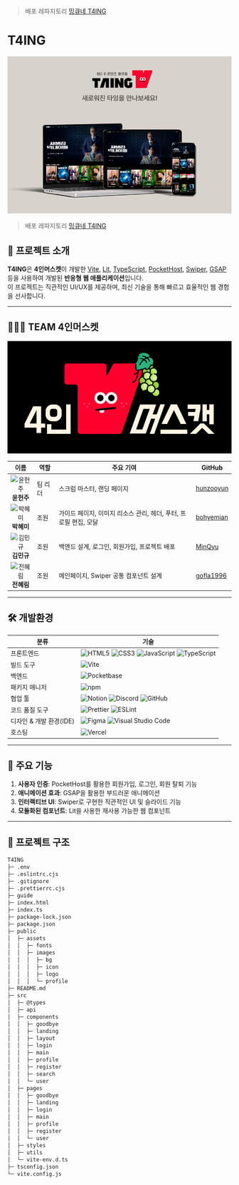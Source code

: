 > 배포 레파지토리 [밍큐네 T4ING](https://github.com/MinQyu/T4ING)

# T4ING

![T4ING Top](/public/assets/images/README/top.png)

> 배포 레파지토리 [밍큐네 T4ING](https://github.com/MinQyu/T4ING)

## 🌟 프로젝트 소개

**T4ING**은 **4인머스켓**이 개발한 [Vite](https://vitejs.dev), [Lit](https://lit.dev), [TypeScript](https://www.typescriptlang.org), [PocketHost](https://pocketbase.io/), [Swiper](https://swiperjs.com/), [GSAP](https://greensock.com/gsap/) 등을 사용하여 개발된 **반응형 웹 애플리케이션**입니다.  
이 프로젝트는 직관적인 UI/UX를 제공하며, 최신 기술을 통해 빠르고 효율적인 웹 경험을 선사합니다.

---

## 🧑‍🤝‍🧑 TEAM 4인머스켓

![4인머스켓 로고](/public/assets/images/og.png)

| 이름                                                                                                                                 | 역할    | 주요 기여                                                        | GitHub                                    |
| ------------------------------------------------------------------------------------------------------------------------------------ | ------- | ---------------------------------------------------------------- | ----------------------------------------- |
| <div align="center"><img src="https://github.com/hunzooyun.png?size=100" width="80" height="80" alt="윤헌주"/> <br> **윤헌주**</div> | 팀 리더 | 스크럼 마스터, 랜딩 페이지                                       | [hunzooyun](https://github.com/hunzooyun) |
| <div align="center"><img src="https://github.com/bohyemian.png?size=100" width="80" height="80" alt="박혜미"/> <br> **박혜미**</div> | 조원    | 가이드 페이지, 이미지 리소스 관리, 헤더, 푸터, 프로필 편집, 모달 | [bohyemian](https://github.com/bohyemian) |
| <div align="center"><img src="https://github.com/MinQyu.png?size=100" width="80" height="80" alt="김민규"/> <br> **김민규**</div>    | 조원    | 백엔드 설계, 로그인, 회원가입, 프로젝트 배포                     | [MinQyu](https://github.com/MinQyu)       |
| <div align="center"><img src="https://github.com/gofla1996.png?size=100" width="80" height="80" alt="전혜림"/> <br> **전혜림**</div> | 조원    | 메인페이지, Swiper 공통 컴포넌트 설계                            | [gofla1996](https://github.com/gofla1996) |

---

## 🛠️ 개발환경

| 분류                    | 기술                                                                                                                                                                                                                                                                                                                                                                                                                                   |
| ----------------------- | -------------------------------------------------------------------------------------------------------------------------------------------------------------------------------------------------------------------------------------------------------------------------------------------------------------------------------------------------------------------------------------------------------------------------------------- |
| 프론트엔드              | ![HTML5](https://img.shields.io/badge/HTML5-E34F26?style=for-the-badge&logo=HTML5&logoColor=white) ![CSS3](https://img.shields.io/badge/CSS3-1572B6?style=for-the-badge&logo=CSS3&logoColor=white) ![JavaScript](https://img.shields.io/badge/JavaScript-F7DF1E?style=for-the-badge&logo=JavaScript&logoColor=black) ![TypeScript](https://img.shields.io/badge/TypeScript-007ACC?style=for-the-badge&logo=typescript&logoColor=white) |
| 빌드 도구               | ![Vite](https://img.shields.io/badge/Vite-646CFF?style=for-the-badge&logo=vite&logoColor=white)                                                                                                                                                                                                                                                                                                                                        |
| 백엔드                  | ![Pocketbase](https://img.shields.io/badge/Pocketbase-009688?style=for-the-badge&logo=databricks&logoColor=white)                                                                                                                                                                                                                                                                                                                      |
| 패키지 매니저           | ![npm](https://img.shields.io/badge/npm-CB3837?style=for-the-badge&logo=npm&logoColor=white)                                                                                                                                                                                                                                                                                                                                           |
| 협업 툴                 | ![Notion](https://img.shields.io/badge/Notion-000000?style=for-the-badge&logo=notion&logoColor=white) ![Discord](https://img.shields.io/badge/Discord-5865F2?style=for-the-badge&logo=discord&logoColor=white) ![GitHub](https://img.shields.io/badge/GitHub-181717?style=for-the-badge&logo=github&logoColor=white)                                                                                                                   |
| 코드 품질 도구          | ![Prettier](https://img.shields.io/badge/Prettier-F7B93E?style=for-the-badge&logo=prettier&logoColor=white) ![ESLint](https://img.shields.io/badge/ESLint-4B32C3?style=for-the-badge&logo=eslint&logoColor=white)                                                                                                                                                                                                                      |
| 디자인 & 개발 환경(IDE) | ![Figma](https://img.shields.io/badge/Figma-F24E1E?style=for-the-badge&logo=figma&logoColor=white) ![Visual Studio Code](https://img.shields.io/badge/Vscode-007ACC?style=for-the-badge&logo=visualstudiocode&logoColor=white)                                                                                                                                                                                                         |
| 호스팅                  | ![Vercel](https://img.shields.io/badge/Vercel-000000?style=for-the-badge&logo=vercel&logoColor=white)                                                                                                                                                                                                                                                                                                                                  |

---

## 📑 주요 기능

1. **사용자 인증**: PocketHost를 활용한 회원가입, 로그인, 회원 탈퇴 기능
2. **애니메이션 효과**: GSAP을 활용한 부드러운 애니메이션
3. **인터랙티브 UI**: Swiper로 구현한 직관적인 UI 및 슬라이드 기능
4. **모듈화된 컴포넌트**: Lit을 사용한 재사용 가능한 웹 컴포넌트

---

## 📂 프로젝트 구조

```
T4ING
├─ .env
├─ .eslintrc.cjs
├─ .gitignore
├─ .prettierrc.cjs
├─ guide
├─ index.html
├─ index.ts
├─ package-lock.json
├─ package.json
├─ public
│  ├─ assets
│  │  ├─ fonts
│  │  ├─ images
│  │  │  ├─ bg
│  │  │  ├─ icon
│  │  │  ├─ logo
│  │  │  └─ profile
├─ README.md
├─ src
│  ├─ @types
│  ├─ api
│  ├─ components
│  │  ├─ goodbye
│  │  ├─ landing
│  │  ├─ layout
│  │  ├─ login
│  │  ├─ main
│  │  ├─ profile
│  │  ├─ register
│  │  ├─ search
│  │  └─ user
│  ├─ pages
│  │  ├─ goodbye
│  │  ├─ landing
│  │  ├─ login
│  │  ├─ main
│  │  ├─ profile
│  │  ├─ register
│  │  └─ user
│  ├─ styles
│  ├─ utils
│  └─ vite-env.d.ts
├─ tsconfig.json
└─ vite.config.js

```
